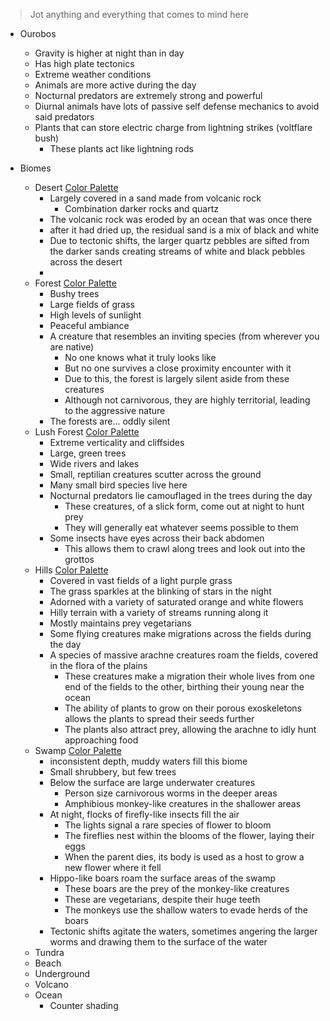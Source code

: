 > Jot anything and everything that comes to mind here

- Ourobos 
	- Gravity is higher at night than in day
	- Has high plate tectonics
	- Extreme weather conditions
	- Animals are more active during the day
	- Nocturnal predators are extremely strong and powerful
	- Diurnal animals have lots of passive self defense mechanics to avoid said predators
	- Plants that can store electric charge from lightning strikes (voltflare bush)
		- These plants act like lightning rods

- Biomes
	- Desert [Color Palette](https://colorhunt.co/palette/352f445c5470b9b4c7faf0e6)
		- Largely covered in a sand made from volcanic rock
			- Combination darker rocks and quartz
		- The volcanic rock was eroded by an ocean that was once there
		- after it had dried up, the residual sand is a mix of black and white
		- Due to tectonic shifts, the larger quartz pebbles are sifted from the darker sands creating streams of white and black pebbles across the desert
		- 
	- Forest [Color Palette](https://colorhunt.co/palette/ec8f5ef3b664f1eb909fbb73)
		- Bushy trees
		- Large fields of grass
		- High levels of sunlight
		- Peaceful ambiance
		- A creature that resembles an inviting species (from wherever you are native)
			- No one knows what it truly looks like
			- But no one survives a close proximity encounter with it
			- Due to this, the forest is largely silent aside from these creatures
			- Although not carnivorous, they are highly territorial, leading to the aggressive nature
		- The forests are... oddly silent
	- Lush Forest [Color Palette](https://colorhunt.co/palette/f6e3c5a0d9956cc4a14cacbc)
		- Extreme verticality and cliffsides
		- Large, green trees
		- Wide rivers and lakes
		- Small, reptilian creatures scutter across the ground
		- Many small bird species live here
		- Nocturnal predators lie camouflaged in the trees during the day
			- These creatures, of a slick form, come out at night to hunt prey
			- They will generally eat whatever seems possible to them
		- Some insects have eyes across their back abdomen
			- This allows them to crawl along trees and look out into the grottos
	- Hills [Color Palette](https://colorhunt.co/palette/fde5ecfcbaade48586916db3)
		- Covered in vast fields of a light purple grass
		- The grass sparkles at the blinking of stars in the night
		- Adorned with a variety of saturated orange and white flowers
		- Hilly terrain with a variety of streams running along it
		- Mostly maintains prey vegetarians
		- Some flying creatures make migrations across the fields during the day
		- A species of massive arachne creatures roam the fields, covered in the flora of the plains
			- These creatures make a migration their whole lives from one end of the fields to the other, birthing their young near the ocean
			- The ability of plants to grow on their porous exoskeletons allows the plants to spread their seeds further
			- The plants also attract prey, allowing the arachne to idly hunt approaching food
	- Swamp [Color Palette](https://colorhunt.co/palette/eac696c8ae7d76582765451f)
		- inconsistent depth, muddy waters fill this biome
		- Small shrubbery, but few trees
		- Below the surface are large underwater creatures
			- Person size carnivorous worms in the deeper areas
			- Amphibious monkey-like creatures in the shallower areas
		- At night, flocks of firefly-like insects fill the air
			- The lights signal a rare species of flower to bloom
			- The fireflies nest within the blooms of the flower, laying their eggs
			- When the parent dies, its body is used as a host to grow a new flower where it fell
		- Hippo-like boars roam the surface areas of the swamp
			- These boars are the prey of the monkey-like creatures
			- These are vegetarians, despite their huge teeth
			- The monkeys use the shallow waters to evade herds of the boars
		- Tectonic shifts agitate the waters, sometimes angering the larger worms and drawing them to the surface of the water
	- Tundra
	- Beach
	- Underground
	- Volcano
	- Ocean
		- Counter shading
